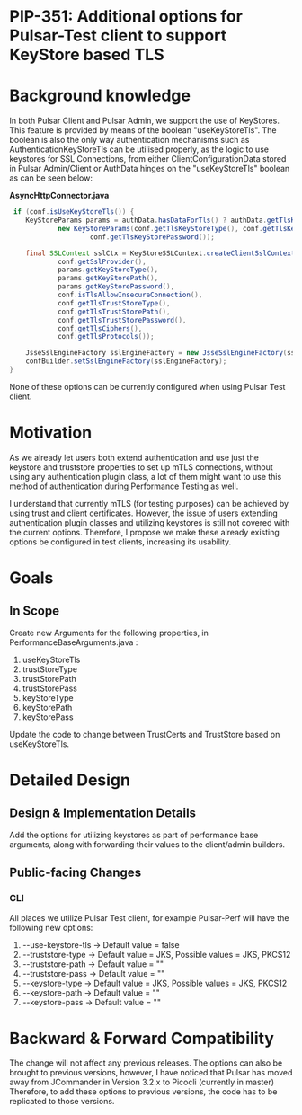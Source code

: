 <!--
RULES
* Never place a link to an external site like Google Doc. The proposal should be in this issue entirely.
* Use a spelling and grammar checker tools if available for you (there are plenty of free ones).

PROPOSAL HEALTH CHECK
I can read the design document and understand the problem statement and what you plan to change *without* resorting to a couple of hours of code reading just to start having a high level understanding of the change.

IMAGES
If you need diagrams, avoid attaching large files. You can use [MermaidJS]([url](https://mermaid.js.org/)) as a simple language to describe many types of diagrams.

THIS COMMENTS
Please remove them when done.
-->

# PIP-351: Additional options for Pulsar-Test client to support KeyStore based TLS

# Background knowledge

<!--
Describes all the knowledge you need to know in order to understand all the other sections in this PIP

* Give a high level explanation on all concepts you will be using throughout this document. For example, if you want to talk about Persistent Subscriptions, explain briefly (1 paragraph) what this is. If you're going to talk about Transaction Buffer, explain briefly what this is. 
  If you're going to change something specific, then go into more detail about it and how it works. 
* Provide links where possible if a person wants to dig deeper into the background information. 

DON'T
* Do not include links *instead* explanation. Do provide links for further explanation.

EXAMPLES
* See [PIP-248](https://github.com/apache/pulsar/issues/19601), Background section to get an understanding on how you add the background knowledge needed.
  (They also included the motivation there, but ignore it as we place that in Motivation section explicitly).
-->

In both Pulsar Client and Pulsar Admin, we support the use of KeyStores. This feature is provided by means of the boolean
"useKeyStoreTls". The boolean is also the only way authentication mechanisms such as AuthenticationKeyStoreTls can be utilised
properly, as the logic to use keystores for SSL Connections, from either ClientConfigurationData stored in Pulsar Admin/Client
or AuthData hinges on the "useKeyStoreTls" boolean as can be seen below:

<b>AsyncHttpConnector.java</b>
```java
 if (conf.isUseKeyStoreTls()) {
    KeyStoreParams params = authData.hasDataForTls() ? authData.getTlsKeyStoreParams() :
            new KeyStoreParams(conf.getTlsKeyStoreType(), conf.getTlsKeyStorePath(),
                    conf.getTlsKeyStorePassword());

    final SSLContext sslCtx = KeyStoreSSLContext.createClientSslContext(
            conf.getSslProvider(),
            params.getKeyStoreType(),
            params.getKeyStorePath(),
            params.getKeyStorePassword(),
            conf.isTlsAllowInsecureConnection(),
            conf.getTlsTrustStoreType(),
            conf.getTlsTrustStorePath(),
            conf.getTlsTrustStorePassword(),
            conf.getTlsCiphers(),
            conf.getTlsProtocols());

    JsseSslEngineFactory sslEngineFactory = new JsseSslEngineFactory(sslCtx);
    confBuilder.setSslEngineFactory(sslEngineFactory);
}
```

None of these options can be currently configured when using Pulsar Test client.

# Motivation

<!--
Describe the problem this proposal is trying to solve.

* Explain what is the problem you're trying to solve - current situation.
* This section is the "Why" of your proposal.
-->

As we already let users both extend authentication and use just the keystore and truststore properties to set up mTLS
connections, without using any authentication plugin class, a lot of them might want to use this method of authentication
during Performance Testing as well.

I understand that currently mTLS (for testing purposes) can be achieved by using trust and client certificates.
However, the issue of users extending authentication plugin classes and utilizing keystores is still not covered 
with the current options. Therefore, I propose we make these already existing options be configured in test clients,
increasing its usability.

# Goals

## In Scope

Create new Arguments for the following properties, in PerformanceBaseArguments.java :
1. useKeyStoreTls
2. trustStoreType
3. trustStorePath
4. trustStorePass
5. keyStoreType
6. keyStorePath
7. keyStorePass

Update the code to change between TrustCerts and TrustStore based on useKeyStoreTls.

<!--
What this PIP intend to achieve once It's integrated into Pulsar.
Why does it benefit Pulsar.
-->

[//]: # (## Out of Scope)

<!--
Describe what you have decided to keep out of scope, perhaps left for a different PIP/s.
-->


[//]: # (# High Level Design)

<!--
Describe the design of your solution in *high level*.
Describe the solution end to end, from a birds-eye view.
Don't go into implementation details in this section.

I should be able to finish reading from beginning of the PIP to here (including) and understand the feature and 
how you intend to solve it, end to end.

DON'T
* Avoid code snippets, unless it's essential to explain your intent.
-->

# Detailed Design

## Design & Implementation Details

<!--
This is the section where you dive into the details. It can be:
* Concrete class names and their roles and responsibility, including methods.
* Code snippets of existing code.
* Interface names and its methods.
* ...
-->

Add the options for utilizing keystores as part of performance base arguments, along with forwarding their values
to the client/admin builders.

## Public-facing Changes

<!--
Describe the additions you plan to make for each public facing component. 
Remove the sections you are not changing.
Clearly mark any changes which are BREAKING backward compatability.
-->

### CLI

All places we utilize Pulsar Test client, for example Pulsar-Perf will have the following new options:

1. --use-keystore-tls &rarr; Default value = false
2. --truststore-type &rarr; Default value = JKS, Possible values = JKS, PKCS12
3. --truststore-path &rarr; Default value = ""
4. --truststore-pass &rarr; Default value = ""
5. --keystore-type &rarr; Default value = JKS, Possible values = JKS, PKCS12
6. --keystore-path &rarr; Default value = ""
7. --keystore-pass &rarr; Default value = ""



# Backward & Forward Compatibility

The change will not affect any previous releases. The options can also be brought to previous versions, however, I have
noticed that Pulsar has moved away from JCommander in Version 3.2.x to Picocli (currently in master)
Therefore, to add these options to previous versions, the code has to be replicated to those versions.
